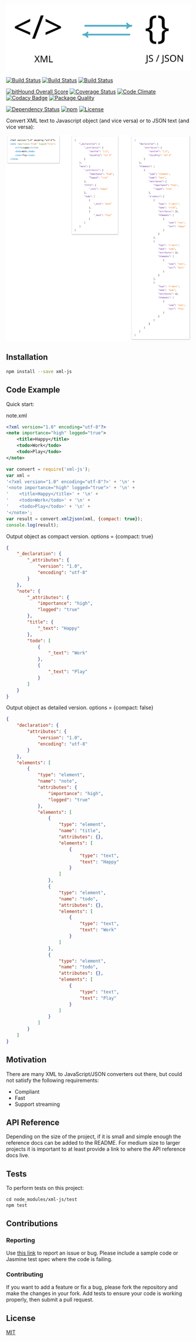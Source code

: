 ![Alt text](/logo.svg?raw=true "Logo")

[![Build Status](https://ci.appveyor.com/api/projects/status/0ky9f115m0f0r0gf?svg=true)](https://ci.appveyor.com/project/nashwaan/xml-js)
[![Build Status](https://travis-ci.org/nashwaan/xml-js.svg?branch=master)](https://travis-ci.org/nashwaan/xml-js)
[![Build Status](https://img.shields.io/circleci/project/nashwaan/xml-js.svg)](https://circleci.com/gh/nashwaan/xml-js)

[![bitHound Overall Score](https://www.bithound.io/github/nashwaan/xml-js/badges/score.svg)](https://www.bithound.io/github/nashwaan/xml-js)
[![Coverage Status](https://coveralls.io/repos/github/nashwaan/xml-js/badge.svg?branch=master)](https://coveralls.io/github/nashwaan/xml-js?branch=master)
[![Code Climate](https://codeclimate.com/github/nashwaan/xml-js/badges/gpa.svg)](https://codeclimate.com/github/nashwaan/xml-js)
[![Codacy Badge](https://api.codacy.com/project/badge/Grade/f6ed5dd79a5b4041bfd2732963c4d09b)](https://www.codacy.com/app/ysf953/xml-js?utm_source=github.com&amp;utm_medium=referral&amp;utm_content=nashwaan/xml-js&amp;utm_campaign=Badge_Grade)
[![Package Quality](http://npm.packagequality.com/shield/xml-js.svg)](http://packagequality.com/#?package=xml-js)

[![Dependency Status](https://david-dm.org/nashwaan/xml-js.svg)](https://david-dm.org/nashwaan/xml-js)
[![npm](http://img.shields.io/npm/v/xml-js.svg)](https://www.npmjs.com/package/xml-js)
[![License](https://img.shields.io/npm/l/xml-js.svg)](LICENSE)

Convert XML text to Javascript object (and vice versa) or to JSON text (and vice versa):

![Alt text](/synopsis.png?raw=true "Synopsis Diagram")

## Installation

```bash
npm install --save xml-js
```

## Code Example

Quick start:

note.xml
```xml
<?xml version="1.0" encoding="utf-8"?>
<note importance="high" logged="true">
    <title>Happy</title>
    <todo>Work</todo>
    <todo>Play</todo>
</note>
```

```js
var convert = require('xml-js');
var xml = 
'<?xml version="1.0" encoding="utf-8"?>' + '\n' +
'<note importance="high" logged="true">' + '\n' +
'    <title>Happy</title>' + '\n' +
'    <todo>Work</todo>' + '\n' +
'    <todo>Play</todo>' + '\n' +
'</note>';
var result = convert.xml2json(xml, {compact: true});
console.log(result);
```

Output object as compact version. options = {compact: true}
```json
{
    "_declaration": {
        "_attributes": {
            "version": "1.0",
            "encoding": "utf-8"
        }
    },
    "note": {
        "_attributes": {
            "importance": "high",
            "logged": "true"
        },
        "title": {
            "_text": "Happy"
        },
        "todo": [
            {
                "_text": "Work"
            },
            {
                "_text": "Play"
            }
        ]
    }
}
```

Output object as detailed version. options = {compact: false}
```json
{
    "declaration": {
        "attributes": {
            "version": "1.0",
            "encoding": "utf-8"
        }
    },
    "elements": [
        {
            "type": "element",
            "name": "note",
            "attributes": {
                "importance": "high",
                "logged": "true"
            },
            "elements": [
                {
                    "type": "element",
                    "name": "title",
                    "attributes": {},
                    "elements": [
                        {
                            "type": "text",
                            "text": "Happy"
                        }
                    ]
                },
                {
                    "type": "element",
                    "name": "todo",
                    "attributes": {},
                    "elements": [
                        {
                            "type": "text",
                            "text": "Work"
                        }
                    ]
                },
                {
                    "type": "element",
                    "name": "todo",
                    "attributes": {},
                    "elements": [
                        {
                            "type": "text",
                            "text": "Play"
                        }
                    ]
                }
            ]
        }
    ]
}
```

## Motivation

There are many XML to JavaScript/JSON converters out there, but could not satisfy the following requirements:

 * Compliant
 * Fast
 * Support streaming

## API Reference

Depending on the size of the project, if it is small and simple enough the reference docs can be added to the README. For medium size to larger projects it is important to at least provide a link to where the API reference docs live.

## Tests

To perform tests on this project:

```
cd node_modules/xml-js/test
npm test
```

## Contributions

### Reporting

Use [this link](https://github.com/nashwaan/xml-js/issues) to report an issue or bug. Please include a sample code or Jasmine test spec where the code is failing.

### Contributing

If you want to add a feature or fix a bug, please fork the repository and make the changes in your fork. Add tests to ensure your code is working properly, then submit a pull request.

## License

[MIT](https://github.com/nashwaan/xml-js/blob/master/LICENSE)